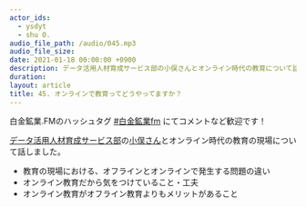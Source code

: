 ```yaml
---
actor_ids:
  - ysdyt
  - shu O.
audio_file_path: /audio/045.mp3
audio_file_size: 
date: 2021-01-18 00:00:00 +0900
description: データ活用人材育成サービス部の小俣さんとオンライン時代の教育について話しました
duration:
layout: article
title: 45. オンラインで教育ってどうやってますか？
---
```


白金鉱業.FMのハッシュタグ [#白金鉱業fm](https://twitter.com/search?q=%23%E7%99%BD%E9%87%91%E9%89%B1%E6%A5%ADfm&src=typed_query) にてコメントなど歓迎です！

[データ活用人材育成サービス部](https://school.brainpad.co.jp/about)の[小俣さん](https://twitter.com/shu_1024_z80)とオンライン時代の教育の現場について話しました。

- 教育の現場における、オフラインとオンラインで発生する問題の違い
- オンライン教育だから気をつけていること・工夫
- オンライン教育がオフライン教育よりもメリットがあること

